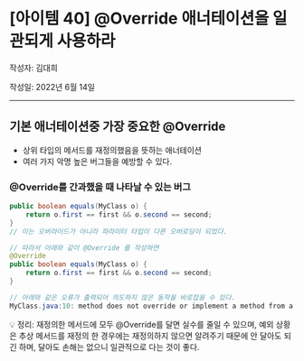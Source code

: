 # [아이템 40] @Override 애너테이션을 일관되게 사용하라

작성자: 김대희

작성일: 2022년 6월 14일

---

## 기본 애너테이션중 가장 중요한 @Override

- 상위 타입의 메서드를 재정의했음을 뜻하는 애너테이션
- 여러 가지 악명 높은 버그들을 예방할 수 있다.

### @Override를 간과했을 때 나타날 수 있는 버그

```java
public boolean equals(MyClass o) {
    return o.first == first && o.second == second;
}
// 이는 오버라이드가 아니라 파라미터 타입이 다른 오버로딩이 되었다.

// 따라서 아래와 같이 @Override 를 작성하면
@Override
public boolean equals(MyClass o) {
    return o.first == first && o.second == second;
}

// 아래와 같은 오류가 출력되어 의도하지 않은 동작을 바로잡을 수 있다.
MyClass.java:10: method does not override or implement a method from a supertype
```

<aside>
💡 정리:
재정의한 메서드에 모두 @Override를 달면 실수를 줄일 수 있으며, 예외 상황은 추상 메서드를 재정의 한 경우에는 재정의하지 않으면 알려주기 때문에 안 달아도 되긴 하며, 달아도 손해는 없으니 일관적으로 다는 것이 좋다.

</aside>